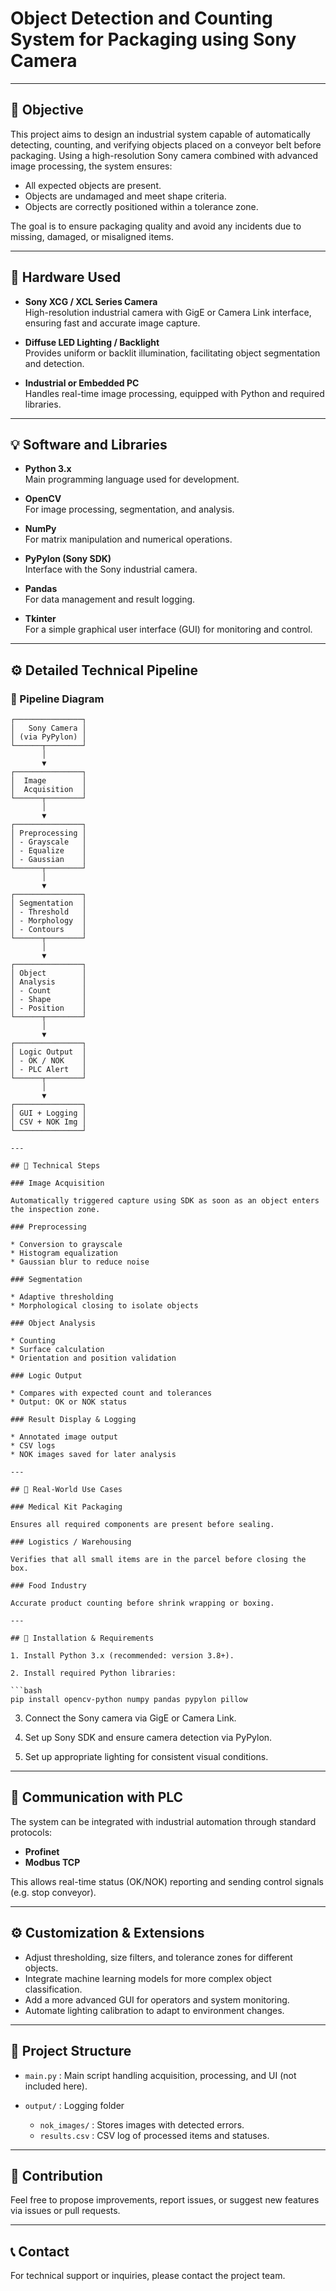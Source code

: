 # Object Detection and Counting System for Packaging using Sony Camera

---

## 🎯 Objective

This project aims to design an industrial system capable of automatically detecting, counting, and verifying objects placed on a conveyor belt before packaging. Using a high-resolution Sony camera combined with advanced image processing, the system ensures:

- All expected objects are present.
- Objects are undamaged and meet shape criteria.
- Objects are correctly positioned within a tolerance zone.

The goal is to ensure packaging quality and avoid any incidents due to missing, damaged, or misaligned items.

---

## 🔧 Hardware Used

- **Sony XCG / XCL Series Camera**  
  High-resolution industrial camera with GigE or Camera Link interface, ensuring fast and accurate image capture.

- **Diffuse LED Lighting / Backlight**  
  Provides uniform or backlit illumination, facilitating object segmentation and detection.

- **Industrial or Embedded PC**  
  Handles real-time image processing, equipped with Python and required libraries.

---

## 💡 Software and Libraries

- **Python 3.x**  
  Main programming language used for development.

- **OpenCV**  
  For image processing, segmentation, and analysis.

- **NumPy**  
  For matrix manipulation and numerical operations.

- **PyPylon (Sony SDK)**  
  Interface with the Sony industrial camera.

- **Pandas**  
  For data management and result logging.

- **Tkinter**  
  For a simple graphical user interface (GUI) for monitoring and control.

---

## ⚙️ Detailed Technical Pipeline

### 🔁 Pipeline Diagram

```text
┌───────────────┐
│   Sony Camera │
│ (via PyPylon) │
└──────┬────────┘
       │
       ▼
┌───────────────┐
│  Image        │
│  Acquisition  │
└──────┬────────┘
       │
       ▼
┌───────────────┐
│ Preprocessing │
│ - Grayscale   │
│ - Equalize    │
│ - Gaussian    │
└──────┬────────┘
       │
       ▼
┌───────────────┐
│ Segmentation  │
│ - Threshold   │
│ - Morphology  │
│ - Contours    │
└──────┬────────┘
       │
       ▼
┌───────────────┐
│ Object        │
│ Analysis      │
│ - Count       │
│ - Shape       │
│ - Position    │
└──────┬────────┘
       │
       ▼
┌───────────────┐
│ Logic Output  │
│ - OK / NOK    │
│ - PLC Alert   │
└──────┬────────┘
       │
       ▼
┌───────────────┐
│ GUI + Logging │
│ CSV + NOK Img │
└───────────────┘

---

## 🧪 Technical Steps

### Image Acquisition

Automatically triggered capture using SDK as soon as an object enters the inspection zone.

### Preprocessing

* Conversion to grayscale
* Histogram equalization
* Gaussian blur to reduce noise

### Segmentation

* Adaptive thresholding
* Morphological closing to isolate objects

### Object Analysis

* Counting
* Surface calculation
* Orientation and position validation

### Logic Output

* Compares with expected count and tolerances
* Output: OK or NOK status

### Result Display & Logging

* Annotated image output
* CSV logs
* NOK images saved for later analysis

---

## 🧠 Real-World Use Cases

### Medical Kit Packaging

Ensures all required components are present before sealing.

### Logistics / Warehousing

Verifies that all small items are in the parcel before closing the box.

### Food Industry

Accurate product counting before shrink wrapping or boxing.

---

## 🚀 Installation & Requirements

1. Install Python 3.x (recommended: version 3.8+).

2. Install required Python libraries:

```bash
pip install opencv-python numpy pandas pypylon pillow
```

3. Connect the Sony camera via GigE or Camera Link.

4. Set up Sony SDK and ensure camera detection via PyPylon.

5. Set up appropriate lighting for consistent visual conditions.

---

## 🔄 Communication with PLC

The system can be integrated with industrial automation through standard protocols:

* **Profinet**
* **Modbus TCP**

This allows real-time status (OK/NOK) reporting and sending control signals (e.g. stop conveyor).

---

## ⚙️ Customization & Extensions

* Adjust thresholding, size filters, and tolerance zones for different objects.
* Integrate machine learning models for more complex object classification.
* Add a more advanced GUI for operators and system monitoring.
* Automate lighting calibration to adapt to environment changes.

---

## 📁 Project Structure

* `main.py` : Main script handling acquisition, processing, and UI (not included here).
* `output/` : Logging folder

  * `nok_images/` : Stores images with detected errors.
  * `results.csv` : CSV log of processed items and statuses.

---

## 🤝 Contribution

Feel free to propose improvements, report issues, or suggest new features via issues or pull requests.

---

## 📞 Contact

For technical support or inquiries, please contact the project team.
